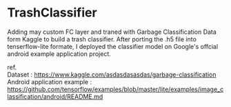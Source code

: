 # TrashClassifier
Adding may custom FC layer and traned with Garbage Classification Data form Kaggle to build a trash classifier.
After porting the .h5 file into tenserflow-lite formate, I deployed the classifier model on Google's offcial android example application project.


ref. <br> 
Dataset : https://www.kaggle.com/asdasdasasdas/garbage-classification  <br> 
Android application example : https://github.com/tensorflow/examples/blob/master/lite/examples/image_classification/android/README.md
